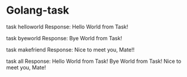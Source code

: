 # Golang-task
task helloworld
Response: Hello World from Task!

task byeworld
Response: Bye World from Task!

task  makefriend
Response: Nice to meet you, Mate!!

task all
Response:
Hello World from Task!
Bye World from Task!
Nice to meet you, Mate!
